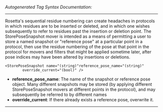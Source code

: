 _Autogenerated Tag Syntax Documentation:_

---
Rosetta's sequential residue numbering can create headaches in protocols in which residues are to be inserted or deleted, and in which one wishes subsequently to refer to residues past the insertion or deletion point. The StorePoseSnapshot mover is intended as a means of permitting a user to store a named snapshot or "reference pose" at a particular point in a protocol, then use the residue numbering of the pose at that point in the protocol for movers and filters that might be applied sometime later, after pose indices may have been altered by insertions or deletions.

```
<StorePoseSnapshot name="(string)"reference_pose_name="(string)"
        override_current="(bool)" />
```

-   **reference_pose_name**: The name of the snapshot or reference pose object. Many different snapshots may be stored (by applying different StorePoseSnapshot movers at different points in the protocol), and may subsequently be referred to by different names
-   **override_current**: If there already exists a reference pose, overwrite it.

---
